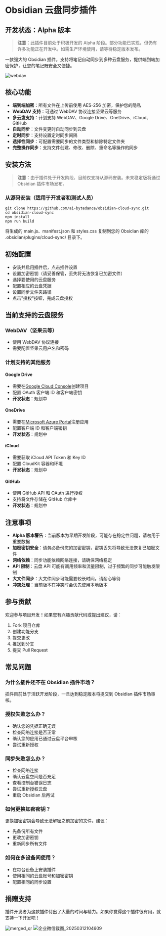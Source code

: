 # Obsidian 云盘同步插件

## 开发状态：Alpha 版本

> **注意**：此插件目前处于积极开发的 Alpha 阶段。部分功能已实现，但仍有许多功能正在开发中。如需生产环境使用，请等待稳定版本发布。

一款强大的 Obsidian 插件，支持将笔记自动同步到多种云盘服务，提供端到端加密保护，让您的笔记既安全又便捷。

![webdav](https://github.com/user-attachments/assets/e465e1d5-e0a6-4da5-928c-eb9ac5e33668)


## 核心功能

- **端到端加密**：所有文件在上传前使用 AES-256 加密，保护您的隐私
- **WebDAV 支持**：可通过 WebDAV 协议连接坚果云等服务
- **多云盘支持**：计划支持 WebDAV、Google Drive、OneDrive、iCloud、GitHub
- **自动同步**：文件变更时自动同步到云盘
- **定时同步**：支持设置定时同步间隔
- **选择性同步**：可配置需要同步的文件类型和排除特定文件夹
- **完整操作同步**：支持文件创建、修改、删除、重命名等操作的同步

## 安装方法

> **注意**：由于插件处于开发阶段，目前仅支持从源码安装。未来稳定版将通过 Obsidian 插件市场发布。

### 从源码安装（适用于开发者和测试人员）

```
git clone https://github.com/ai-bytedance/obsidian-cloud-sync.git
cd obsidian-cloud-sync
npm install
npm run build
```

将生成的 main.js、manifest.json 和 styles.css 复制到您的 Obsidian 库的 .obsidian/plugins/cloud-sync/ 目录下。

## 初始配置

- 安装并启用插件后，点击插件设置
- 设置加密密钥（请妥善保管，丢失将无法恢复已加密文件）
- 选择要使用的云盘服务
- 配置相应的云盘凭据
- 设置同步文件夹路径
- 点击"授权"按钮，完成云盘授权

## 当前支持的云盘服务

### WebDAV（坚果云等）
- 使用 WebDAV 协议连接
- 需要配置坚果云用户名和密码

### 计划支持的其他服务

#### Google Drive
- 需要在[Google Cloud Console](https://console.cloud.google.com/)创建项目
- 配置 OAuth 客户端 ID 和客户端密钥
- **开发状态**：规划中

#### OneDrive
- 需要在[Microsoft Azure Portal](https://portal.azure.com/)注册应用
- 配置客户端 ID 和客户端密钥
- **开发状态**：规划中

#### iCloud
- 需要获取 iCloud API Token 和 Key ID
- 配置 CloudKit 容器和环境
- **开发状态**：规划中

#### GitHub
- 使用 GitHub API 和 OAuth 进行授权
- 支持将文件存储在 GitHub 仓库中
- **开发状态**：规划中


## 注意事项

- **Alpha 版本警告**：当前版本为早期开发阶段，可能存在稳定性问题，请勿用于重要数据
- **加密密钥安全**：请务必备份您的加密密钥，密钥丢失将导致无法恢复已加密文件
- **网络依赖**：同步功能依赖网络连接，请确保网络稳定
- **API 限制**：云盘 API 可能有调用频率和流量限制，过于频繁的同步可能触发限制
- **大文件同步**：大文件同步可能需要较长时间，请耐心等待
- **冲突处理**：当前版本在冲突时会优先使用本地版本

## 参与贡献

欢迎参与项目开发！如果您有兴趣贡献代码或提出建议，请：

1. Fork 项目仓库
2. 创建功能分支
3. 提交更改
4. 推送到分支
5. 提交 Pull Request

## 常见问题

### 为什么插件还不在 Obsidian 插件市场？

插件目前处于活跃开发阶段，一旦达到稳定版本将提交到 Obsidian 插件市场审核。

### 授权失败怎么办？

- 确认您的凭据正确无误
- 检查网络连接是否正常
- 确认您的应用已通过云盘平台审核
- 尝试重新授权

### 同步失败怎么办？

- 检查网络连接
- 确认云盘空间是否充足
- 查看控制台错误日志
- 尝试重新授权云盘
- 重启 Obsidian 后再试

### 如何更换加密密钥？

更换加密密钥会导致无法解密之前加密的文件，建议：

- 先备份所有文件
- 更改加密密钥
- 重新同步所有文件

### 如何在多设备间使用？

- 在每台设备上安装插件
- 使用相同的云盘账号和加密密钥
- 配置相同的同步设置

## 捐赠支持

插件开发者为这款插件付出了大量的时间与精力。如果你觉得这个插件很有用，就支持一下开发吧！

![merged_qr](https://github.com/user-attachments/assets/4f302ecd-b8ea-4930-9980-35b8943ddb0e)
![企业微信截图_20250312104609](https://github.com/user-attachments/assets/1a6d5d0c-4714-41e5-b0fe-363b86761c8a)

